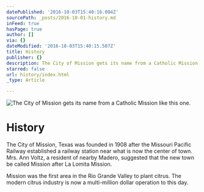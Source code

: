 ```yaml
---
datePublished: '2016-10-03T15:40:16.004Z'
sourcePath: _posts/2016-10-01-history.md
inFeed: true
hasPage: true
author: []
via: {}
dateModified: '2016-10-03T15:40:15.507Z'
title: History
publisher: {}
description: The City of Mission gets its name from a Catholic Mission like this one.
starred: false
url: history/index.html
_type: Article

---
```

![The City of Mission gets its name from a Catholic Mission like this one.](https://the-grid-user-content.s3-us-west-2.amazonaws.com/e6043bfd-a7f0-4c73-a6cd-7a4eb57c8edf.jpg)

# History

The City of Mission, Texas was founded in 1908 after the Missouri Pacific Railway established a railway station near what is now the center of town. Mrs. Ann Voltz, a resident of nearby Madero, suggested that the new town be called Mission after La Lomita Mission.

Mission was the first area in the Rio Grande Valley to plant citrus. The modern citrus industry is now a multi-million dollar operation to this day.